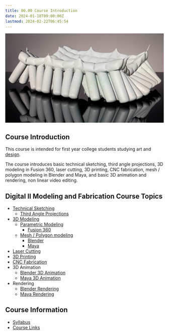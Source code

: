 ```yaml
---
title: 00.00 Course Introduction
date: 2024-01-18T09:00:00Z
lastmod: 2024-02-22T06:45:54
---
```


[![Modeling and Fabrication Course](./2024-modeling-and-fabrication-course-image.jpg)](./2024-modeling-and-fabrication-course-image.jpg)

## Course Introduction

This course is intended for first year college students studying art and [design](../../../../art-faq/design.md).

The course introduces basic technical sketching, third angle projections, 3D modeling in Fusion 360, laser cutting, 3D printing, CNC fabrication, mesh / polygon modeling in Blender and Maya, and basic 3D animation and rendering, non linear video editing.

## Digital II Modeling and Fabrication Course Topics

- [Technical Sketching](../../../../drawing/technical-sketching.md)
  - [Third Angle Projections](../../../../drawing/third-angle-projection.md)
- [3D Modeling](../../../../3d-modeling/3d-modeling.md)
  - [Parametric Modeling](../../../../3d-modeling/parametric-modeling.md)
    - [Fusion 360](../../../../3d-modeling/fusion-360/fusion-360.md)
  - [Mesh / Polygon modeling](../../../../3d-modeling/polygon-mesh-3d-modeling-basics.md)
    - [Blender](../../../../3d-modeling/blender/blender.md)
    - [Maya](../../../../3d-modeling/maya/maya.md)
- [Laser Cutting](../../../../digital-fabrication/laser-cutting/laser-cutting.md)
- [3D Printing](../../../../digital-fabrication/3d-printing/3d-printing.md)
- [CNC Fabrication](../../../../digital-fabrication/cnc/cnc-basics.md)
- 3D Animation
  - [Blender 3D Animation](../../../../3d-modeling/blender/3d-animation-blender.md)
  - [Maya 3D Animation](../../../../3d-modeling/maya/3d-animation-maya.md)
- Rendering
  - [Blender Rendering](../../../../3d-modeling/blender/rendering-basics-blender.md)
  - [Maya Rendering](../../../../3d-modeling/maya/rendering-basics-maya.md)

## Course Information

- [Syllabus](./00-01-3d-modeling-and-fabrication-syllabus.md)
- [Course Links](./00-03-course-links.md)
